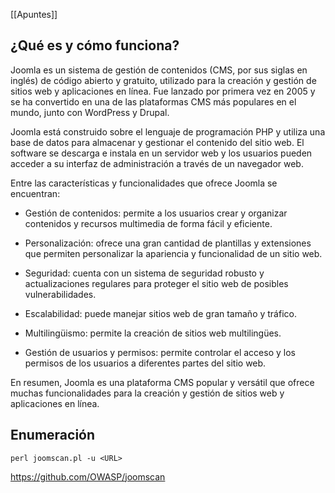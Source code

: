 [[Apuntes]]
## ¿Qué es y cómo funciona?

Joomla es un sistema de gestión de contenidos (CMS, por sus siglas en inglés) de código abierto y gratuito, utilizado para la creación y gestión de sitios web y aplicaciones en línea. Fue lanzado por primera vez en 2005 y se ha convertido en una de las plataformas CMS más populares en el mundo, junto con WordPress y Drupal.

Joomla está construido sobre el lenguaje de programación PHP y utiliza una base de datos para almacenar y gestionar el contenido del sitio web. El software se descarga e instala en un servidor web y los usuarios pueden acceder a su interfaz de administración a través de un navegador web.

Entre las características y funcionalidades que ofrece Joomla se encuentran:

- Gestión de contenidos: permite a los usuarios crear y organizar contenidos y recursos multimedia de forma fácil y eficiente.

- Personalización: ofrece una gran cantidad de plantillas y extensiones que permiten personalizar la apariencia y funcionalidad de un sitio web.

- Seguridad: cuenta con un sistema de seguridad robusto y actualizaciones regulares para proteger el sitio web de posibles vulnerabilidades.

- Escalabilidad: puede manejar sitios web de gran tamaño y tráfico.

- Multilingüismo: permite la creación de sitios web multilingües.

- Gestión de usuarios y permisos: permite controlar el acceso y los permisos de los usuarios a diferentes partes del sitio web.


En resumen, Joomla es una plataforma CMS popular y versátil que ofrece muchas funcionalidades para la creación y gestión de sitios web y aplicaciones en línea.

## Enumeración

```
perl joomscan.pl -u <URL>
```

https://github.com/OWASP/joomscan